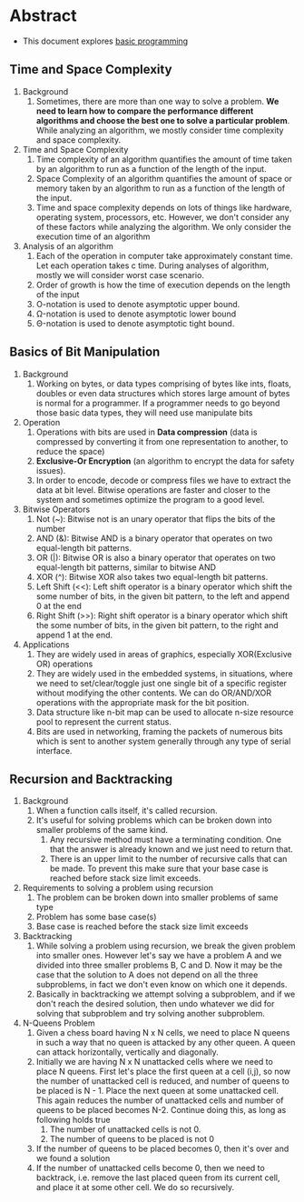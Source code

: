 # Abstract

- This document explores [basic programming](https://www.hackerearth.com/practice/basic-programming/input-output/basics-of-input-output/tutorial/)

## Time and Space Complexity

1. Background
   1. Sometimes, there are more than one way to solve a problem. **We need to learn how to compare the performance different algorithms and choose the best one to solve a particular problem**. While analyzing an algorithm, we mostly consider time complexity and space complexity.
2. Time and Space Complexity
   1. Time complexity of an algorithm quantifies the amount of time taken by an algorithm to run as a function of the length of the input.
   2. Space Complexity of an algorithm quantifies the amount of space or memory taken by an algorithm to run as a function of the length of the input.
   3. Time and space complexity depends on lots of things like hardware, operating system, processors, etc. However, we don't consider any of these factors while analyzing the algorithm. We only consider the execution time of an algorithm
3. Analysis of an algorithm
   1. Each of the operation in computer take approximately constant time. Let each operation takes c time. During analyses of algorithm, mostly we will consider worst case scenario.
   2. Order of growth is how the time of execution depends on the length of the input
   3. O-notation is used to denote asymptotic upper bound.
   4. Ω-notation is used to denote asymptotic lower bound
   5. Θ-notation is used to denote asymptotic tight bound.

## Basics of Bit Manipulation

1. Background
   1. Working on bytes, or data types comprising of bytes like ints, floats, doubles or even data structures which stores large amount of bytes is normal for a programmer. If a programmer needs to go beyond those basic data types, they will need use manipulate bits
2. Operation
   1. Operations with bits are used in **Data compression** (data is compressed by converting it from one representation to another, to reduce the space)
   2. **Exclusive-Or Encryption** (an algorithm to encrypt the data for safety issues).
   3. In order to encode, decode or compress files we have to extract the data at bit level. Bitwise operations are faster and closer to the system and sometimes optimize the program to a good level.
3. Bitwise Operators
   1. Not (~): Bitwise not is an unary operator that flips the bits of the number
   2. AND (&): Bitwise AND is a binary operator that operates on two equal-length bit patterns.
   3. OR (|): Bitwise OR is also a binary operator that operates on two equal-length bit patterns, similar to bitwise AND
   4. XOR (^): Bitwise XOR also takes two equal-length bit patterns.
   5. Left Shift (<<): Left shift operator is a binary operator which shift the some number of bits, in the given bit pattern, to the left and append 0 at the end
   6. Right Shift (>>): Right shift operator is a binary operator which shift the some number of bits, in the given bit pattern, to the right and append 1 at the end.
4. Applications
   1. They are widely used in areas of graphics, especially XOR(Exclusive OR) operations
   2. They are widely used in the embedded systems, in situations, where we need to set/clear/toggle just one single bit of a specific register without modifying the other contents. We can do OR/AND/XOR operations with the appropriate mask for the bit position.
   3. Data structure like n-bit map can be used to allocate n-size resource pool to represent the current status.
   4. Bits are used in networking, framing the packets of numerous bits which is sent to another system generally through any type of serial interface.

## Recursion and Backtracking

1. Background
   1. When a function calls itself, it's called recursion.
   2. It's useful for solving problems which can be broken down into smaller problems of the same kind.
      1. Any recursive method must have a terminating condition. One that the answer is already known and we just need to return that.
      2. There is an upper limit to the number of recursive calls that can be made. To prevent this make sure that your base case is reached before stack size limit exceeds.
2. Requirements to solving a problem using recursion
   1. The problem can be broken down into smaller problems of same type
   2. Problem has some base case(s)
   3. Base case is reached before the stack size limit exceeds
3. Backtracking
   1. While solving a problem using recursion, we break the given problem into smaller ones. However let's say we have a problem A and we divided into three smaller problems B, C and D. Now it may be the case that the solution to A does not depend on all the three subproblems, in fact we don't even know on which one it depends.
   2. Basically in backtracking we attempt solving a subproblem, and if we don't reach the desired solution, then undo whatever we did for solving that subproblem and try solving another subproblem.
4. N-Queens Problem
   1. Given a chess board having N x N cells, we need to place N queens in such a way that no queen is attacked by any other queen. A queen can attack horizontally, vertically and diagonally.
   2. Initially we are having N x N unattacked cells where we need to place N queens. First let's place the first queen at a cell (i,j), so now the number of unattacked cell is reduced, and number of queens to be placed is N - 1. Place the next queen at some unattacked cell. This again reduces the number of unattacked cells and number of queens to be placed becomes N-2. Continue doing this, as long as following holds true
      1. The number of unattacked cells is not 0.
      2. The number of queens to be placed is not 0
   3. If the number of queens to be placed becomes 0, then it's over and we found a solution
   4. If the number of unattacked cells become 0, then we need to backtrack, i.e. remove the last placed queen from its current cell, and place it at some other cell. We do so recursively.